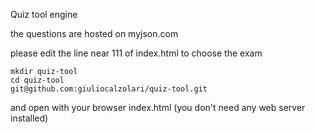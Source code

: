 Quiz tool engine

the questions are hosted on myjson.com

please edit the line near 111 of index.html to choose the exam 


    mkdir quiz-tool
    cd quiz-tool
    git@github.com:giuliocalzolari/quiz-tool.git

and open with your browser index.html
(you don't need any web server installed)
